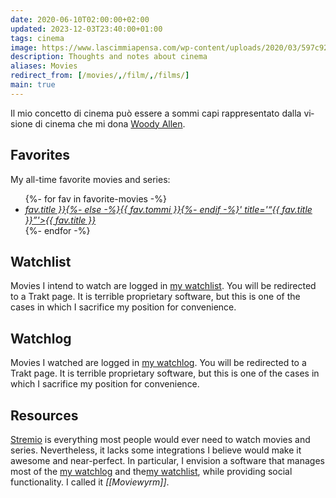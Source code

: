 ```yaml
---
date: 2020-06-10T02:00:00+02:00
updated: 2023-12-03T23:40:00+01:00
tags: cinema
image: https://www.lascimmiapensa.com/wp-content/uploads/2020/03/597c9296ed82967974a455aef591ecfc.jpg
description: Thoughts and notes about cinema
aliases: Movies
redirect_from: [/movies/,/film/,/films/]
main: true
---
```

<p lang='it'>Il mio concetto di cinema può essere a sommi capi rappresentato dalla visione di cinema che mi dona <a href='/woody-allen'>Woody Allen</a>.</p>

## Favorites

My all-time favorite movies and series:

<ul class='two'>
	{%- for fav in favorite-movies -%}
		<li>
			<cite><a href='{%- if tommi == '' -%}<https://en.wikipedia.org/wiki/{{> fav.title }}{%- else -%}{{ fav.tommi }}{%- endif -%}' title='“{{ fav.title }}”'>{{ fav.title }}</a></cite>
		</li>
	{%- endfor -%}
</ul>

## Watchlist

Movies I intend to watch are logged in [my watchlist](/watchlist). You will be redirected to a Trakt page. It is terrible proprietary software, but this is one of the cases in which I sacrifice my position for convenience.

## Watchlog

Movies I watched are logged in [my watchlog](/watchlog). You will be redirected to a Trakt page. It is terrible proprietary software, but this is one of the cases in which I sacrifice my position for convenience.

## Resources

[Stremio](https://strem.io 'Stremio') is everything most people would ever need to watch movies and series. Nevertheless, it lacks some integrations I believe would make it awesome and near-perfect. In particular, I envision a software that manages most of the [my watchlog](/watchlog) and the[my watchlist](/watchlist), while providing social functionality. I called it <cite>[[Moviewyrm]]</cite>.